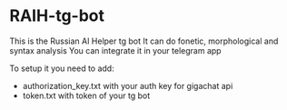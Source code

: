 # RAIH-tg-bot
This is the Russian AI Helper tg bot
It can do fonetic, morphological and syntax analysis
You can integrate it in your telegram app

To setup it you need to add:
 - authorization_key.txt with your auth key for gigachat api
 - token.txt with token of your tg bot
